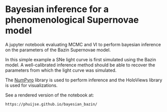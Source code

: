 # Bayesian inference for a phenomenological Supernovae model 

A jupyter notebook evaluating MCMC and VI to perform bayesian inference on the parameters of the Bazin Supernovae model. 

In this simple example a SNe light curve is first simulated using the Bazin model. A well-calibrated inference method should be able to recover the parameters from which the light curve was simulated.

The [NumPyro](https://num.pyro.ai/en/stable/index.html) library is used to perform inference and the HoloViews library is used for visualizations.

See a rendered version of the notebook at: 

    https://phuijse.github.io/bayesian_bazin/
